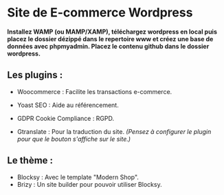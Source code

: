 # Site de E-commerce Wordpress


__Installez WAMP (ou MAMP/XAMP), téléchargez wordpress en local puis placez le dossier dézippé dans le repertoire www et créez une base de données avec phpmyadmin.
Placez le contenu github dans le dossier wordpress.__


## Les plugins :

  - Woocommerce : Facilite les transactions e-commerce.
  
  - Yoast SEO : Aide au référencement.
  
  - GDPR Cookie Compliance : RGPD.
  
  - Gtranslate : Pour la traduction du site. *(Pensez à configurer le plugin pour que le bouton s'affiche sur le site.)*


## Le thème :
  - Blocksy : Avec le template "Modern Shop". 
  - Brizy : Un site builder pour pouvoir utiliser Blocksy.
